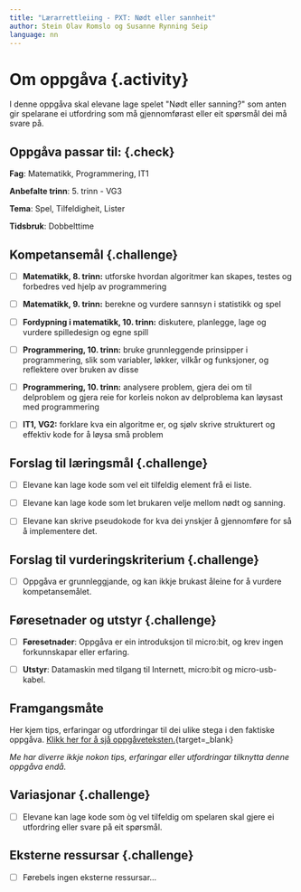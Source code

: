 ```yaml
---
title: "Lærarrettleiing - PXT: Nødt eller sannheit"
author: Stein Olav Romslo og Susanne Rynning Seip
language: nn
---
```



# Om oppgåva {.activity}

I denne oppgåva skal elevane lage spelet "Nødt eller sanning?" som anten gir
spelarane ei utfordring som må gjennomførast eller eit spørsmål dei må svare på.

## Oppgåva passar til: {.check}

__Fag__: Matematikk, Programmering, IT1

__Anbefalte trinn__: 5. trinn - VG3

__Tema__: Spel, Tilfeldigheit, Lister

__Tidsbruk__: Dobbelttime

## Kompetansemål {.challenge}

- [ ] __Matematikk, 8. trinn:__ utforske hvordan algoritmer kan skapes, testes og forbedres ved hjelp av programmering

- [ ] __Matematikk, 9. trinn:__ berekne og vurdere sannsyn i statistikk og spel

- [ ] __Fordypning i matematikk, 10. trinn:__ diskutere, planlegge, lage og vurdere spilledesign og egne spill

- [ ] __Programmering, 10. trinn:__ bruke grunnleggende prinsipper i programmering, slik som variabler, løkker, vilkår og funksjoner, og reflektere over bruken av disse

- [ ] __Programmering, 10. trinn:__ analysere problem, gjera dei om til delproblem og gjera reie for korleis nokon av delproblema kan løysast med programmering

- [ ] __IT1, VG2:__ forklare kva ein algoritme er, og sjølv skrive strukturert og effektiv kode for å løysa små problem

## Forslag til læringsmål {.challenge}

- [ ] Elevane kan lage kode som vel eit tilfeldig element frå ei liste.

- [ ] Elevane kan lage kode som let brukaren velje mellom nødt og sanning.

- [ ] Elevane kan skrive pseudokode for kva dei ynskjer å gjennomføre for så å implementere det.

## Forslag til vurderingskriterium {.challenge}

- [ ] Oppgåva er grunnleggjande, og kan ikkje brukast åleine for å vurdere
  kompetansemålet.

## Føresetnader og utstyr {.challenge}

- [ ] __Føresetnader__: Oppgåva er ein introduksjon til micro:bit, og krev
  ingen forkunnskapar eller erfaring.

- [ ] __Utstyr__: Datamaskin med tilgang til Internett, micro:bit og
  micro-usb-kabel.

## Framgangsmåte

Her kjem tips, erfaringar og utfordringar til dei ulike stega i den faktiske
oppgåva. [Klikk her for å sjå
oppgåveteksten.](../pxt_nodt_eller_sannhet/nodt_eller_sannhet_nn.html){target=_blank}

_Me har diverre ikkje nokon tips, erfaringar eller utfordringar tilknytta denne
oppgåva endå._

## Variasjonar {.challenge}

- [ ] Elevane kan lage kode som òg vel tilfeldig om spelaren skal gjere ei
  utfordring eller svare på eit spørsmål.

## Eksterne ressursar {.challenge}

- [ ] Førebels ingen eksterne ressursar...
